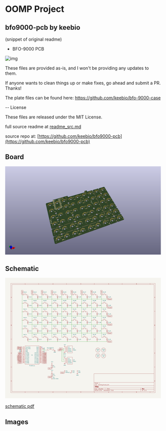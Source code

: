 # OOMP Project  
## bfo9000-pcb  by keebio  
  
(snippet of original readme)  
  
- BFO-9000 PCB  
  
![img](https://cdn.shopify.com/s/files/1/1851/5125/products/image_f3098582-cd96-4f7d-9c5c-c0c2c1846b6e_1600x.jpg?v=1523473649)  
  
These files are provided as-is, and I won't be providing any updates to them.  
  
If anyone wants to clean things up or make fixes, go ahead and submit a PR. Thanks!  
  
The plate files can be found here: https://github.com/keebio/bfo-9000-case  
  
-- License  
  
These files are released under the MIT License.  
  
  full source readme at [readme_src.md](readme_src.md)  
  
source repo at: [https://github.com/keebio/bfo9000-pcb](https://github.com/keebio/bfo9000-pcb)  
## Board  
  
[![working_3d.png](working_3d_600.png)](working_3d.png)  
## Schematic  
  
[![working_schematic.png](working_schematic_600.png)](working_schematic.png)  
  
[schematic pdf](working_schematic.pdf)  
## Images  
